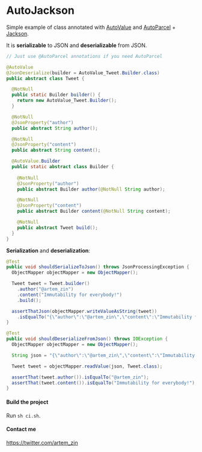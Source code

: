 # AutoJackson
Simple example of class annotated with [AutoValue](https://github.com/google/auto/tree/master/value) and [AutoParcel](https://github.com/frankiesardo/auto-parcel) + [Jackson](https://github.com/FasterXML/jackson).

It is **serializable** to JSON and **deserializable** from JSON.

```java
// Just use @AutoParcel annotations if you need AutoParcel

@AutoValue
@JsonDeserialize(builder = AutoValue_Tweet.Builder.class)
public abstract class Tweet {

  @NotNull
  public static Builder builder() {
    return new AutoValue_Tweet.Builder();
  }

  @NotNull
  @JsonProperty("author")
  public abstract String author();

  @NotNull
  @JsonProperty("content")
  public abstract String content();

  @AutoValue.Builder
  public static abstract class Builder {
  
    @NotNull
    @JsonProperty("author")
    public abstract Builder author(@NotNull String author);

    @NotNull
    @JsonProperty("content")
    public abstract Builder content(@NotNull String content);

    @NotNull
    public abstract Tweet build();
  }
}
```

**Serialization** and **deserialization**:

```java
@Test
public void shouldSerializeToJson() throws JsonProcessingException {
  ObjectMapper objectMapper = new ObjectMapper();

  Tweet tweet = Tweet.builder()
    .author("@artem_zin")
    .content("Immutability for everybody!")
    .build();

  assertThatJson(objectMapper.writeValueAsString(tweet))
    .isEqualTo("{\"author\":\"@artem_zin\",\"content\":\"Immutability for everybody!\"}");
}

@Test
public void shouldDeserializeFromJson() throws IOException {
  ObjectMapper objectMapper = new ObjectMapper();

  String json = "{\"author\":\"@artem_zin\",\"content\":\"Immutability for everybody!\"}";

  Tweet tweet = objectMapper.readValue(json, Tweet.class);

  assertThat(tweet.author()).isEqualTo("@artem_zin");
  assertThat(tweet.content()).isEqualTo("Immutability for everybody!");
}
```

#### Build the project
Run `sh ci.sh`.

#### Contact me
https://twitter.com/artem_zin
